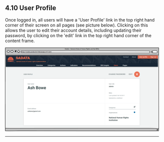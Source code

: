 ## 4.10 User Profile

Once logged in, all users will have a 'User Profile' link in the top right hand corner of their screen on all pages \(see picture below\). Clicking on this allows the user to edit their account details, including updating their password, by clicking on the 'edit' link in the top right hand corner of the content frame.

![](../assets/User_Profile_2.png)

---
